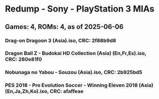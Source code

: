# Redump - Sony - PlayStation 3 MIAs
## Games: 4, ROMs: 4, as of 2025-06-06

### Drag-on Dragoon 3 (Asia).iso, CRC: 2f88b9d8
### Dragon Ball Z - Budokai HD Collection (Asia) (En,Fr,Es).iso, CRC: 280e81f0
### Nobunaga no Yabou - Souzou (Asia).iso, CRC: 2b925bd5
### PES 2018 - Pro Evolution Soccer - Winning Eleven 2018 (Asia) (En,Ja,Zh,Ko).iso, CRC: afaffeae
